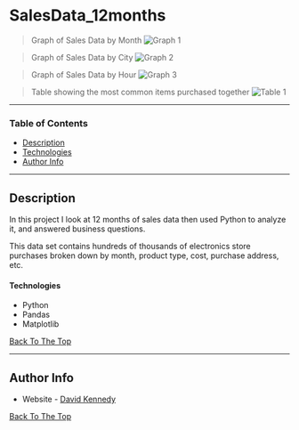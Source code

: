 # SalesData_12months


> Graph of Sales Data by Month
![Graph 1](https://github.com/dekennedy/12mSalesdata/blob/master/Graph%201.PNG)


> Graph of Sales Data by City
![Graph 2](https://github.com/dekennedy/12mSalesdata/blob/master/Graph%202.PNG)


> Graph of Sales Data by Hour
![Graph 3](https://github.com/dekennedy/12mSalesdata/blob/master/Graph%203.PNG)


> Table showing the most common items purchased together
![Table 1](https://github.com/dekennedy/12mSalesdata/blob/master/Table%201.PNG)



---

### Table of Contents

- [Description](#description)
- [Technologies](#Technologies)
- [Author Info](#author-info)

---

## Description

In this project I look at 12 months of sales data then used Python to analyze it, and answered business questions. 

This data set contains hundreds of thousands of electronics store purchases broken down by month, product type, cost, purchase address, etc. 

#### Technologies

- Python
- Pandas
- Matplotlib

[Back To The Top](#SalesData_12months)

---

## Author Info

- Website - [David Kennedy](https://linkedin.com/in/david-e-kennedy)

[Back To The Top](#SalesData_12months)
